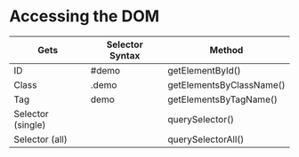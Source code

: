 # Accessing the DOM

| Gets              | Selector Syntax | Method                   |
| ----------------- | --------------- | ------------------------ |
| ID                | #demo           | getElementById()         |
| Class             | .demo           | getElementsByClassName() |
| Tag               | demo            | getElementsByTagName()   |
| Selector (single) |                 | querySelector()          |
| Selector (all)    |                 | querySelectorAll()       |
